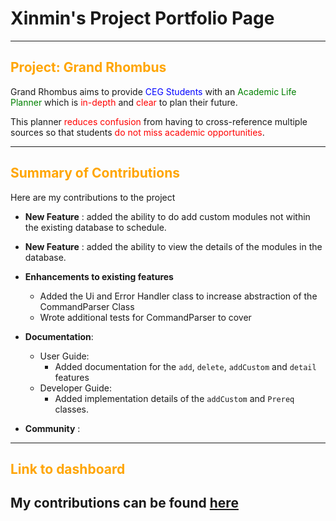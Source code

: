 # Xinmin's Project Portfolio Page

---
<h2>
<span style="color:orange;">Project: Grand Rhombus</span>
</h2>
Grand Rhombus aims to provide <span style="color:blue;">CEG Students</span> with an 
<span style="color:green;">Academic Life Planner</span> which is <span style="color:red;"> in-depth </span> and 
<span style="color:red;"> clear </span> to plan their future.

This planner <span style="color:red;">reduces confusion</span> from having to cross-reference multiple sources so that students <span style="color:red;">do not miss academic opportunities</span>.

---

<h2>
<span style="color:orange;">Summary of Contributions</span>
</h2>

Here are my contributions to the project

- **New Feature** : added the ability to do add custom modules not within the existing database to schedule.
- **New Feature** : added the ability to view the details of the modules in the database.

- **Enhancements to existing features**
  - Added the Ui and Error Handler class to increase abstraction of the CommandParser Class
  - Wrote additional tests for CommandParser to cover 

- **Documentation**:
  - User Guide:
    - Added documentation for the `add`, `delete`, `addCustom` and `detail` features
  - Developer Guide:
    - Added implementation details of the `addCustom` and `Prereq` classes.

- **Community** :


---

<h2>
<span style="color:orange;">Link to dashboard</span>
</h2>


My contributions can be found [here](https://nus-cs2113-ay2425s2.github.io/tp-dashboard/?search=xmtan1&breakdown=true)
---